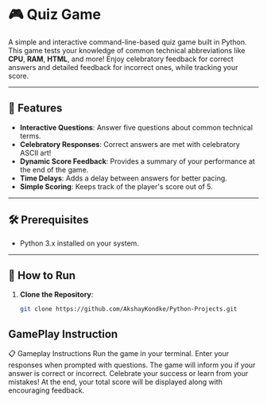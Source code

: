 # 🎮 Quiz Game

A simple and interactive command-line-based quiz game built in Python. This game tests your knowledge of common technical abbreviations like **CPU**, **RAM**, **HTML**, and more! Enjoy celebratory feedback for correct answers and detailed feedback for incorrect ones, while tracking your score.

---

## 🌟 Features

- **Interactive Questions**: Answer five questions about common technical terms.
- **Celebratory Responses**: Correct answers are met with celebratory ASCII art!
- **Dynamic Score Feedback**: Provides a summary of your performance at the end of the game.
- **Time Delays**: Adds a delay between answers for better pacing.
- **Simple Scoring**: Keeps track of the player's score out of 5.

---

## 🛠 Prerequisites

- Python 3.x installed on your system.

---

## 🚀 How to Run

1. **Clone the Repository**:
   ```bash
   git clone https://github.com/AkshayKondke/Python-Projects.git

## GamePlay Instruction 


📋 Gameplay Instructions
Run the game in your terminal.
Enter your responses when prompted with questions.
The game will inform you if your answer is correct or incorrect.
Celebrate your success or learn from your mistakes!
At the end, your total score will be displayed along with encouraging feedback.